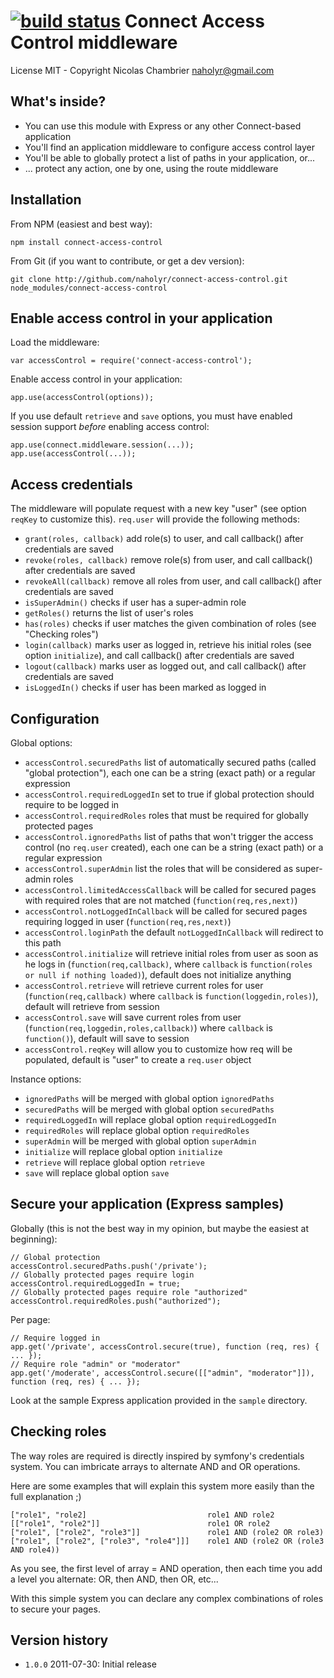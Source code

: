 [![build status](https://secure.travis-ci.org/naholyr/connect-access-control.png)](http://travis-ci.org/naholyr/connect-access-control)
Connect Access Control middleware
=================================

License MIT - Copyright Nicolas Chambrier <naholyr@gmail.com>

What's inside?
--------------

* You can use this module with Express or any other Connect-based application
* You'll find an application middleware to configure access control layer
* You'll be able to globally protect a list of paths in your application, or...
* ... protect any action, one by one, using the route middleware

Installation
------------

From NPM (easiest and best way):

    npm install connect-access-control

From Git (if you want to contribute, or get a dev version):

    git clone http://github.com/naholyr/connect-access-control.git node_modules/connect-access-control

Enable access control in your application
-----------------------------------------

Load the middleware:

    var accessControl = require('connect-access-control');

Enable access control in your application:

    app.use(accessControl(options));

If you use default ``retrieve`` and ``save`` options, you must have enabled session support *before* enabling access control:

    app.use(connect.middleware.session(...));
    app.use(accessControl(...));

Access credentials
------------------

The middleware will populate request with a new key "user" (see option ``reqKey`` to customize this). ``req.user`` will provide the following methods:

* ``grant(roles, callback)`` add role(s) to user, and call callback() after credentials are saved
* ``revoke(roles, callback)`` remove role(s) from user, and call callback() after credentials are saved
* ``revokeAll(callback)`` remove all roles from user, and call callback() after credentials are saved
* ``isSuperAdmin()`` checks if user has a super-admin role
* ``getRoles()`` returns the list of user's roles
* ``has(roles)`` checks if user matches the given combination of roles (see "Checking roles")
* ``login(callback)`` marks user as logged in, retrieve his initial roles (see option ``initialize``), and call callback() after credentials are saved
* ``logout(callback)`` marks user as logged out, and call callback() after credentials are saved
* ``isLoggedIn()`` checks if user has been marked as logged in

Configuration
-------------

Global options:

* ``accessControl.securedPaths`` list of automatically secured paths (called "global protection"), each one can be a string (exact path) or a regular expression
* ``accessControl.requiredLoggedIn`` set to true if global protection should require to be logged in
* ``accessControl.requiredRoles`` roles that must be required for globally protected pages
* ``accessControl.ignoredPaths`` list of paths that won't trigger the access control (no ``req.user`` created), each one can be a string (exact path) or a regular expression
* ``accessControl.superAdmin`` list the roles that will be considered as super-admin roles
* ``accessControl.limitedAccessCallback`` will be called for secured pages with required roles that are not matched (``function(req,res,next)``)
* ``accessControl.notLoggedInCallback`` will be called for secured pages requiring logged in user (``function(req,res,next)``)
* ``accessControl.loginPath`` the default ``notLoggedInCallback`` will redirect to this path
* ``accessControl.initialize`` will retrieve initial roles from user as soon as he logs in (``function(req,callback)``, where ``callback`` is ``function(roles or null if nothing loaded)``), default does not initialize anything
* ``accessControl.retrieve`` will retrieve current roles for user (``function(req,callback)`` where ``callback`` is ``function(loggedin,roles)``), default will retrieve from session
* ``accessControl.save`` will save current roles from user (``function(req,loggedin,roles,callback)``) where ``callback`` is ``function()``), default will save to session
* ``accessControl.reqKey`` will allow you to customize how req will be populated, default is "user" to create a ``req.user`` object

Instance options:

* ``ignoredPaths`` will be merged with global option ``ignoredPaths``
* ``securedPaths`` will be merged with global option ``securedPaths``
* ``requiredLoggedIn`` will replace global option ``requiredLoggedIn``
* ``requiredRoles`` will replace global option ``requiredRoles``
* ``superAdmin`` will be merged with global option ``superAdmin``
* ``initialize`` will replace global option ``initialize``
* ``retrieve`` will replace global option ``retrieve``
* ``save`` will replace global option ``save``

Secure your application (Express samples)
-----------------------------------------

Globally (this is not the best way in my opinion, but maybe the easiest at beginning):

	// Global protection
    accessControl.securedPaths.push('/private');
    // Globally protected pages require login
    accessControl.requiredLoggedIn = true;
    // Globally protected pages require role "authorized"
    accessControl.requiredRoles.push("authorized");

Per page:

    // Require logged in
    app.get('/private', accessControl.secure(true), function (req, res) { ... });
    // Require role "admin" or "moderator"
    app.get('/moderate', accessControl.secure([["admin", "moderator"]]), function (req, res) { ... });

Look at the sample Express application provided in the ``sample`` directory.

Checking roles
--------------

The way roles are required is directly inspired by symfony's credentials system. You can imbricate arrays to alternate AND and OR operations.

Here are some examples that will explain this system more easily than the full explanation ;)

    ["role1", "role2]                           role1 AND role2
    [["role1", "role2"]]                        role1 OR role2
    ["role1", ["role2", "role3"]]               role1 AND (role2 OR role3)
    ["role1", ["role2", ["role3", "role4"]]]    role1 AND (role2 OR (role3 AND role4))

As you see, the first level of array = AND operation, then each time you add a level you alternate: OR, then AND, then OR, etc...

With this simple system you can declare any complex combinations of roles to secure your pages.

Version history
---------------

* ``1.0.0`` 2011-07-30: Initial release
